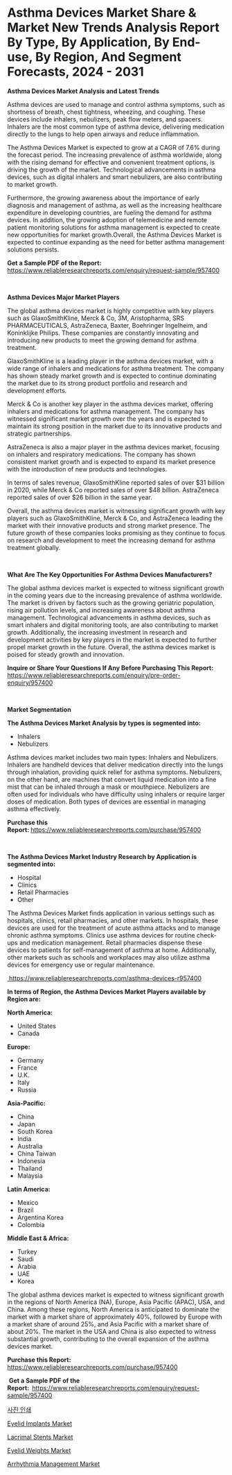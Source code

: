 <p><h1>Asthma Devices Market Share & Market New Trends Analysis Report By Type, By Application, By End-use, By Region, And Segment Forecasts, 2024 - 2031</h1></p><p><strong>Asthma Devices Market Analysis and Latest Trends</strong></p>
<p><p>Asthma devices are used to manage and control asthma symptoms, such as shortness of breath, chest tightness, wheezing, and coughing. These devices include inhalers, nebulizers, peak flow meters, and spacers. Inhalers are the most common type of asthma device, delivering medication directly to the lungs to help open airways and reduce inflammation.</p><p>The Asthma Devices Market is expected to grow at a CAGR of 7.6% during the forecast period. The increasing prevalence of asthma worldwide, along with the rising demand for effective and convenient treatment options, is driving the growth of the market. Technological advancements in asthma devices, such as digital inhalers and smart nebulizers, are also contributing to market growth.</p><p>Furthermore, the growing awareness about the importance of early diagnosis and management of asthma, as well as the increasing healthcare expenditure in developing countries, are fueling the demand for asthma devices. In addition, the growing adoption of telemedicine and remote patient monitoring solutions for asthma management is expected to create new opportunities for market growth.Overall, the Asthma Devices Market is expected to continue expanding as the need for better asthma management solutions persists.</p></p>
<p><strong>Get a Sample PDF of the Report:&nbsp;</strong> <a href="https://www.reliableresearchreports.com/enquiry/request-sample/957400">https://www.reliableresearchreports.com/enquiry/request-sample/957400</a></p>
<p>&nbsp;</p>
<p><strong>Asthma Devices Major Market Players</strong></p>
<p><p>The global asthma devices market is highly competitive with key players such as GlaxoSmithKline, Merck & Co, 3M, Aristopharma, SRS PHARMACEUTICALS, AstraZeneca, Baxter, Boehringer Ingelheim, and Koninklijke Philips. These companies are constantly innovating and introducing new products to meet the growing demand for asthma treatment.</p><p>GlaxoSmithKline is a leading player in the asthma devices market, with a wide range of inhalers and medications for asthma treatment. The company has shown steady market growth and is expected to continue dominating the market due to its strong product portfolio and research and development efforts.</p><p>Merck & Co is another key player in the asthma devices market, offering inhalers and medications for asthma management. The company has witnessed significant market growth over the years and is expected to maintain its strong position in the market due to its innovative products and strategic partnerships.</p><p>AstraZeneca is also a major player in the asthma devices market, focusing on inhalers and respiratory medications. The company has shown consistent market growth and is expected to expand its market presence with the introduction of new products and technologies.</p><p>In terms of sales revenue, GlaxoSmithKline reported sales of over $31 billion in 2020, while Merck & Co reported sales of over $48 billion. AstraZeneca reported sales of over $26 billion in the same year.</p><p>Overall, the asthma devices market is witnessing significant growth with key players such as GlaxoSmithKline, Merck & Co, and AstraZeneca leading the market with their innovative products and strong market presence. The future growth of these companies looks promising as they continue to focus on research and development to meet the increasing demand for asthma treatment globally.</p></p>
<p>&nbsp;</p>
<p><strong>What Are The Key Opportunities For Asthma Devices Manufacturers?</strong></p>
<p><p>The global asthma devices market is expected to witness significant growth in the coming years due to the increasing prevalence of asthma worldwide. The market is driven by factors such as the growing geriatric population, rising air pollution levels, and increasing awareness about asthma management. Technological advancements in asthma devices, such as smart inhalers and digital monitoring tools, are also contributing to market growth. Additionally, the increasing investment in research and development activities by key players in the market is expected to further propel market growth in the future. Overall, the asthma devices market is poised for steady growth and innovation.</p></p>
<p><strong>Inquire or Share Your Questions If Any Before Purchasing This Report:</strong> <a href="https://www.reliableresearchreports.com/enquiry/pre-order-enquiry/957400">https://www.reliableresearchreports.com/enquiry/pre-order-enquiry/957400</a></p>
<p>&nbsp;</p>
<p><strong>Market Segmentation</strong></p>
<p><strong>The Asthma Devices Market Analysis by types is segmented into:</strong></p>
<p><ul><li>Inhalers</li><li>Nebulizers</li></ul></p>
<p><p>Asthma devices market includes two main types: Inhalers and Nebulizers. Inhalers are handheld devices that deliver medication directly into the lungs through inhalation, providing quick relief for asthma symptoms. Nebulizers, on the other hand, are machines that convert liquid medication into a fine mist that can be inhaled through a mask or mouthpiece. Nebulizers are often used for individuals who have difficulty using inhalers or require larger doses of medication. Both types of devices are essential in managing asthma effectively.</p></p>
<p><strong>Purchase this Report:&nbsp;</strong><a href="https://www.reliableresearchreports.com/purchase/957400">https://www.reliableresearchreports.com/purchase/957400</a></p>
<p>&nbsp;</p>
<p><strong>The Asthma Devices Market Industry Research by Application is segmented into:</strong></p>
<p><ul><li>Hospital</li><li>Clinics</li><li>Retail Pharmacies</li><li>Other</li></ul></p>
<p><p>The Asthma Devices Market finds application in various settings such as hospitals, clinics, retail pharmacies, and other markets. In hospitals, these devices are used for the treatment of acute asthma attacks and to manage chronic asthma symptoms. Clinics use asthma devices for routine check-ups and medication management. Retail pharmacies dispense these devices to patients for self-management of asthma at home. Additionally, other markets such as schools and workplaces may also utilize asthma devices for emergency use or regular maintenance.</p></p>
<p><a href="https://www.reliableresearchreports.com/asthma-devices-r957400">&nbsp;https://www.reliableresearchreports.com/asthma-devices-r957400</a></p>
<p><strong>In terms of Region, the Asthma Devices Market Players available by Region are:</strong></p>
<p>
    <p> <strong> North America: </strong>
        <ul>
            <li>United States</li>
            <li>Canada</li>
        </ul>
        </p> 
    <p> <strong> Europe: </strong>
        <ul>
            <li>Germany</li>
            <li>France</li>
            <li>U.K.</li>
            <li>Italy</li>
            <li>Russia</li>
        </ul>
        </p> 
    <p> <strong> Asia-Pacific: </strong>
        <ul>
            <li>China</li>
            <li>Japan</li>
            <li>South Korea</li>
            <li>India</li>
            <li>Australia</li>
            <li>China Taiwan</li>
            <li>Indonesia</li>
            <li>Thailand</li>
            <li>Malaysia</li>
        </ul>
        </p> 
    <p> <strong> Latin America: </strong>
        <ul>
            <li>Mexico</li>
            <li>Brazil</li>
            <li>Argentina Korea</li>
            <li>Colombia</li>
        </ul>
        </p> 
    <p> <strong> Middle East & Africa: </strong>
        <ul>
            <li>Turkey</li>
            <li>Saudi</li>
            <li>Arabia</li>
            <li>UAE</li>
            <li>Korea</li>
        </ul>
    </p>
    </p>
<p><p>The global asthma devices market is expected to witness significant growth in the regions of North America (NA), Europe, Asia Pacific (APAC), USA, and China. Among these regions, North America is anticipated to dominate the market with a market share of approximately 40%, followed by Europe with a market share of around 25%, and Asia Pacific with a market share of about 20%. The market in the USA and China is also expected to witness substantial growth, contributing to the overall expansion of the asthma devices market.</p></p>
<p><strong>Purchase this Report: </strong><a href="https://www.reliableresearchreports.com/purchase/957400">https://www.reliableresearchreports.com/purchase/957400</a></p>
<p>&nbsp;<strong>Get a Sample PDF of the Report:&nbsp;&nbsp;</strong><a href="https://www.reliableresearchreports.com/enquiry/request-sample/957400">https://www.reliableresearchreports.com/enquiry/request-sample/957400</a></p>
<p><strong></strong></p>
<p><p><a href="https://github.com/konokaryan/Market-Research-Report-List-2/blob/main/611282774949.md">사진 인쇄</a></p><p><a href="https://github.com/ayamgoreng5458/Market-Research-Report-List-1/blob/main/eyelid-implants-market.md">Eyelid Implants Market</a></p><p><a href="https://github.com/nicholepatriciadoylenwnrjr0/Market-Research-Report-List-3/blob/main/lacrimal-stents-market.md">Lacrimal Stents Market</a></p><p><a href="https://github.com/nigngrjl95/Market-Research-Report-List-1/blob/main/eyelid-weights-market.md">Eyelid Weights Market</a></p><p><a href="https://github.com/gamblestampleyjenny50m5sl6/Market-Research-Report-List-3/blob/main/arrhythmia-management-market.md">Arrhythmia Management Market</a></p></p>